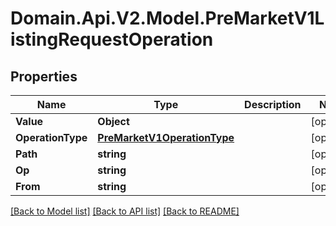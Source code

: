 # Domain.Api.V2.Model.PreMarketV1ListingRequestOperation
## Properties

Name | Type | Description | Notes
------------ | ------------- | ------------- | -------------
**Value** | **Object** |  | [optional] 
**OperationType** | [**PreMarketV1OperationType**](PreMarketV1OperationType.md) |  | [optional] 
**Path** | **string** |  | [optional] 
**Op** | **string** |  | [optional] 
**From** | **string** |  | [optional] 

[[Back to Model list]](../README.md#documentation-for-models) [[Back to API list]](../README.md#documentation-for-api-endpoints) [[Back to README]](../README.md)

